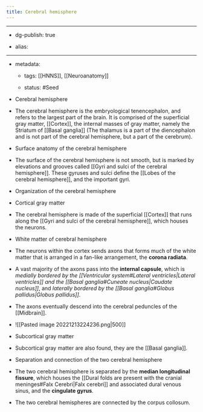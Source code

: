 ```yaml
---
title: Cerebral hemisphere
---
```


- --

- dg-publish: true

- alias:

- --

- metadata:
	 - tags: [[HNNS]], [[Neuroanatomy]]

	 - status: #Seed 

- Cerebral hemisphere

- The cerebral hemisphere is the embryological tenencephalon, and refers to the largest part of the brain. It is comprised of the superficial gray matter, [[Cortex]], the internal masses of gray matter, namely the Striatum of [[Basal ganglia]] (The thalamus is a part of the diencephalon and is not part of the cerebral hemisphere, but a part of the cerebrum).

- Surface anatomy of the cerebral hemisphere

- The surface of the cerebral hemisphere is not smooth, but is marked by elevations and grooves called [[Gyri and sulci of the cerebral hemisphere]]. These gyruses and sulci define the [[Lobes of the cerebral hemisphere]], and the important gyri.

- Organization of the cerebral hemisphere

- Cortical gray matter

- The cerebral hemisphere is made of the superficial [[Cortex]] that runs along the [[Gyri and sulci of the cerebral hemisphere]], which houses the neurons.

- White matter of cerebral hemisphere

- The neurons within the cortex sends axons that forms much of the white matter that is arranged in a fan-like arrangement, the **corona radiata**.

- A vast majority of the axons pass into the **internal capsule**, which is *medially bordered by the [[Ventricular system#Lateral ventricles|Lateral ventricles]] and the [[Basal ganglia#Cuneate nucleus|Caudate nucleus]]*, and *laterally bordered by the [[Basal ganglia#Globus pallidus|Globus pallidus]]*.

- The axons eventually descend into the cerebral peduncles of the [[Midbrain]].

- ![[Pasted image 20221213224236.png|500]]

- Subcortical gray matter

- Subcortical gray matter are also found, they are the [[Basal ganglia]].

- Separation and connection of the two cerebral hemisphere

- The two cerebral hemisphere is separated by the **median longitudinal fissure**, which houses the [[Dural folds are present with the cranial meninges#Falx Cerebri|Falx cerebri]] and associated dural venous sinus, and the **cingulate gyrus**.

- The two cerebral hemispheres are connected by the corpus collosum.
